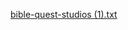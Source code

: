 [bible-quest-studios (1).txt](https://github.com/user-attachments/files/20737999/bible-quest-studios.1.txt)
